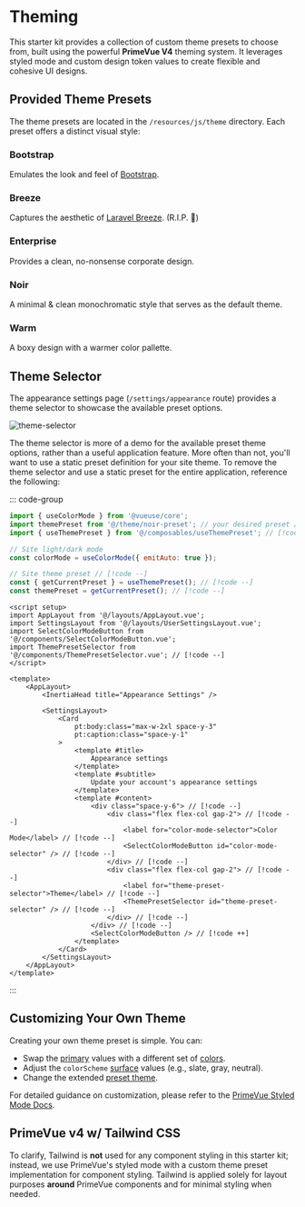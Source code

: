 # Theming

This starter kit provides a collection of custom theme presets to choose from, built using the powerful **PrimeVue V4** theming system. It leverages styled mode and custom design token values to create flexible and cohesive UI designs.

## Provided Theme Presets

The theme presets are located in the `/resources/js/theme` directory. Each preset offers a distinct visual style:

### Bootstrap

Emulates the look and feel of [Bootstrap](https://getbootstrap.com/).

### Breeze

Captures the aesthetic of [Laravel Breeze](https://github.com/laravel/breeze). (R.I.P. :pray:)

### Enterprise

Provides a clean, no-nonsense corporate design.

### Noir

A minimal & clean monochromatic style that serves as the default theme.

### Warm

A boxy design with a warmer color pallette.

## Theme Selector

The appearance settings page (`/settings/appearance` route) provides a theme selector to showcase the available preset options.

![theme-selector](/images/theme-selector-ss.png)

The theme selector is more of a demo for the available preset theme options, rather than a useful application feature. More often than not, you'll want to use a static preset definition for your site theme. To remove the theme selector and use a static preset for the entire application, reference the following:

::: code-group

```js [resources/js/app.js]
import { useColorMode } from '@vueuse/core';
import themePreset from '@/theme/noir-preset'; // your desired preset // [!code ++]
import { useThemePreset } from '@/composables/useThemePreset'; // [!code --]

// Site light/dark mode
const colorMode = useColorMode({ emitAuto: true });

// Site theme preset // [!code --]
const { getCurrentPreset } = useThemePreset(); // [!code --]
const themePreset = getCurrentPreset(); // [!code --]
```

```vue [pages/settings/Appearance.vue]
<script setup>
import AppLayout from '@/layouts/AppLayout.vue';
import SettingsLayout from '@/layouts/UserSettingsLayout.vue';
import SelectColorModeButton from '@/components/SelectColorModeButton.vue';
import ThemePresetSelector from '@/components/ThemePresetSelector.vue'; // [!code --]
</script>

<template>
    <AppLayout>
        <InertiaHead title="Appearance Settings" />

        <SettingsLayout>
            <Card
                pt:body:class="max-w-2xl space-y-3"
                pt:caption:class="space-y-1"
            >
                <template #title>
                    Appearance settings
                </template>
                <template #subtitle>
                    Update your account's appearance settings
                </template>
                <template #content>
                    <div class="space-y-6"> // [!code --]
                        <div class="flex flex-col gap-2"> // [!code --]
                            <label for="color-mode-selector">Color Mode</label> // [!code --]
                            <SelectColorModeButton id="color-mode-selector" /> // [!code --]
                        </div> // [!code --]
                        <div class="flex flex-col gap-2"> // [!code --]
                            <label for="theme-preset-selector">Theme</label> // [!code --]
                            <ThemePresetSelector id="theme-preset-selector" /> // [!code --]
                        </div> // [!code --]
                    </div> // [!code --]
                    <SelectColorModeButton /> // [!code ++]
                </template>
            </Card>
        </SettingsLayout>
    </AppLayout>
</template>
```

:::

## Customizing Your Own Theme

Creating your own theme preset is simple. You can:

-   Swap the [primary](https://primevue.org/theming/styled/#primary) values with a different set of [colors](https://primevue.org/theming/styled/#colors).
-   Adjust the `colorScheme` [surface](https://primevue.org/theming/styled/#surface) values (e.g., slate, gray, neutral).
-   Change the extended [preset theme](https://primevue.org/theming/styled/#presets).

For detailed guidance on customization, please refer to the [PrimeVue Styled Mode Docs](https://primevue.org/theming/styled/).

## PrimeVue v4 w/ Tailwind CSS

To clarify, Tailwind is **not** used for any component styling in this starter kit; instead, we use PrimeVue's styled mode with a custom theme preset implementation for component styling. Tailwind is applied solely for layout purposes **around** PrimeVue components and for minimal styling when needed.
